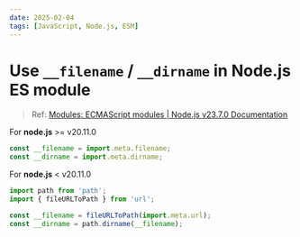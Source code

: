 ```yaml
---
date: 2025-02-04
tags: [JavaScript, Node.js, ESM]
---
```


# Use `__filename` / `__dirname` in Node.js ES module

> Ref: [Modules: ECMAScript modules | Node.js v23.7.0 Documentation](https://nodejs.org/api/esm.html#no-__filename-or-__dirname)

For **node.js** >= v20.11.0

```js
const __filename = import.meta.filename;
const __dirname = import.meta.dirname;
```

<!--truncate-->

For **node.js** < v20.11.0

```js
import path from 'path';
import { fileURLToPath } from 'url';

const __filename = fileURLToPath(import.meta.url);
const __dirname = path.dirname(__filename);
```
